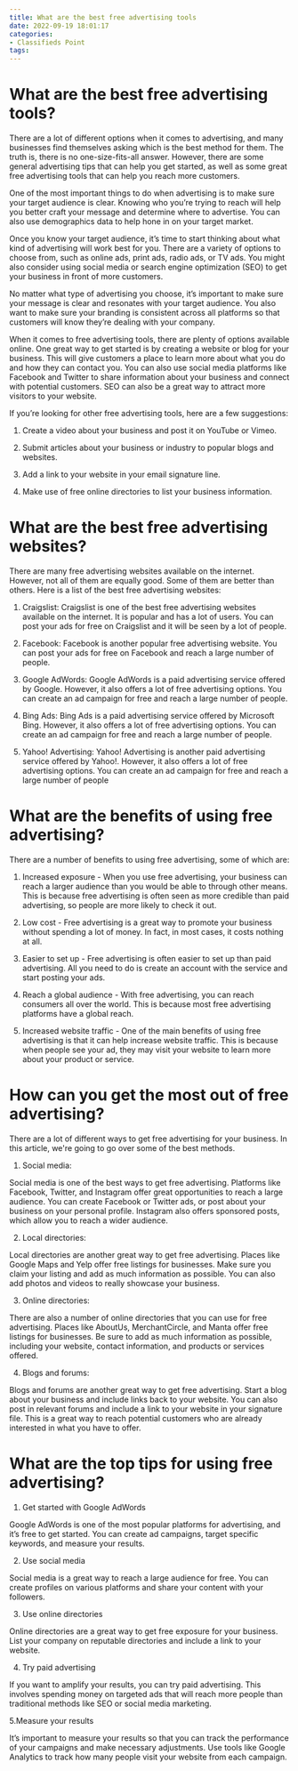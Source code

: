 ```yaml
---
title: What are the best free advertising tools 
date: 2022-09-19 18:01:17
categories:
- Classifieds Point
tags:
---
```



#  What are the best free advertising tools? 

There are a lot of different options when it comes to advertising, and many businesses find themselves asking which is the best method for them. The truth is, there is no one-size-fits-all answer. However, there are some general advertising tips that can help you get started, as well as some great free advertising tools that can help you reach more customers.

One of the most important things to do when advertising is to make sure your target audience is clear. Knowing who you’re trying to reach will help you better craft your message and determine where to advertise. You can also use demographics data to help hone in on your target market.

Once you know your target audience, it’s time to start thinking about what kind of advertising will work best for you. There are a variety of options to choose from, such as online ads, print ads, radio ads, or TV ads. You might also consider using social media or search engine optimization (SEO) to get your business in front of more customers.

No matter what type of advertising you choose, it’s important to make sure your message is clear and resonates with your target audience. You also want to make sure your branding is consistent across all platforms so that customers will know they’re dealing with your company.

When it comes to free advertising tools, there are plenty of options available online. One great way to get started is by creating a website or blog for your business. This will give customers a place to learn more about what you do and how they can contact you. You can also use social media platforms like Facebook and Twitter to share information about your business and connect with potential customers. SEO can also be a great way to attract more visitors to your website.

If you’re looking for other free advertising tools, here are a few suggestions:

1) Create a video about your business and post it on YouTube or Vimeo.

2) Submit articles about your business or industry to popular blogs and websites.

3) Add a link to your website in your email signature line.
 4) Make use of free online directories to list your business information.

#  What are the best free advertising websites?

There are many free advertising websites available on the internet. However, not all of them are equally good. Some of them are better than others. Here is a list of the best free advertising websites:

1. Craigslist: Craigslist is one of the best free advertising websites available on the internet. It is popular and has a lot of users. You can post your ads for free on Craigslist and it will be seen by a lot of people.

2. Facebook: Facebook is another popular free advertising website. You can post your ads for free on Facebook and reach a large number of people.

3. Google AdWords: Google AdWords is a paid advertising service offered by Google. However, it also offers a lot of free advertising options. You can create an ad campaign for free and reach a large number of people.

4. Bing Ads: Bing Ads is a paid advertising service offered by Microsoft Bing. However, it also offers a lot of free advertising options. You can create an ad campaign for free and reach a large number of people.

5. Yahoo! Advertising: Yahoo! Advertising is another paid advertising service offered by Yahoo!. However, it also offers a lot of free advertising options. You can create an ad campaign for free and reach a large number of people

#  What are the benefits of using free advertising?

There are a number of benefits to using free advertising, some of which are:

1. Increased exposure - When you use free advertising, your business can reach a larger audience than you would be able to through other means. This is because free advertising is often seen as more credible than paid advertising, so people are more likely to check it out.

2. Low cost - Free advertising is a great way to promote your business without spending a lot of money. In fact, in most cases, it costs nothing at all.

3. Easier to set up - Free advertising is often easier to set up than paid advertising. All you need to do is create an account with the service and start posting your ads.

4. Reach a global audience - With free advertising, you can reach consumers all over the world. This is because most free advertising platforms have a global reach.

5. Increased website traffic - One of the main benefits of using free advertising is that it can help increase website traffic. This is because when people see your ad, they may visit your website to learn more about your product or service.

#  How can you get the most out of free advertising?

There are a lot of different ways to get free advertising for your business. In this article, we're going to go over some of the best methods.

1. Social media:

Social media is one of the best ways to get free advertising. Platforms like Facebook, Twitter, and Instagram offer great opportunities to reach a large audience. You can create Facebook or Twitter ads, or post about your business on your personal profile. Instagram also offers sponsored posts, which allow you to reach a wider audience.

2. Local directories:

Local directories are another great way to get free advertising. Places like Google Maps and Yelp offer free listings for businesses. Make sure you claim your listing and add as much information as possible. You can also add photos and videos to really showcase your business.

3. Online directories:

There are also a number of online directories that you can use for free advertising. Places like AboutUs, MerchantCircle, and Manta offer free listings for businesses. Be sure to add as much information as possible, including your website, contact information, and products or services offered.

4. Blogs and forums:

Blogs and forums are another great way to get free advertising. Start a blog about your business and include links back to your website. You can also post in relevant forums and include a link to your website in your signature file. This is a great way to reach potential customers who are already interested in what you have to offer.

#  What are the top tips for using free advertising?

1. Get started with Google AdWords

Google AdWords is one of the most popular platforms for advertising, and it’s free to get started. You can create ad campaigns, target specific keywords, and measure your results.

2. Use social media

Social media is a great way to reach a large audience for free. You can create profiles on various platforms and share your content with your followers.

3. Use online directories

Online directories are a great way to get free exposure for your business. List your company on reputable directories and include a link to your website.

4. Try paid advertising

If you want to amplify your results, you can try paid advertising. This involves spending money on targeted ads that will reach more people than traditional methods like SEO or social media marketing.

5.Measure your results

It’s important to measure your results so that you can track the performance of your campaigns and make necessary adjustments. Use tools like Google Analytics to track how many people visit your website from each campaign.